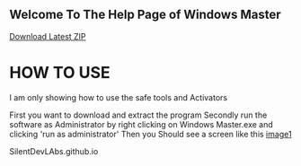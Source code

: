 ## Welcome To The Help Page of Windows Master

[Download Latest ZIP](https://github.com/SilentDevLAbs/WindowsMaster/releases/download/v3/Windows.Master.zip)

# HOW TO USE
I am only showing how to use the safe tools and Activators

First you want to download and extract the program
Secondly run the software as Administrator by right clicking on Windows Master.exe and clicking 'run as administrator'
Then you Should see a screen like this
[image1](https://github.com/SilentDevLAbs/SilentDevLAbs.github.io/blob/main/Mainroom.png?raw=true)

SilentDevLAbs.github.io
